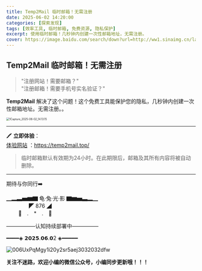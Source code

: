 ```yaml
---
title: Temp2Mail 临时邮箱！无需注册
date: 2025-06-02 14:20:00
categories: [探索发现]
tags: [效率工具, 临时邮箱, 免费资源, 隐私保护]
excerpt: 使用临时邮箱！几秒钟内创建一次性邮箱地址，无需注册。
cover: https://image.baidu.com/search/down?url=http://ww1.sinaimg.cn/large/006UxPqMgy1i20yo4w0kbj30zk0nqq73.jpg
---
```


## Temp2Mail 临时邮箱！无需注册

> "注册网站！需要邮箱？"  
> "注册邮箱！需要手机号实名验证？"  

**Temp2Mail** 解决了这个问题！这个免费工具能保护您的隐私，几秒钟内创建一次性邮箱地址。无需注册。。

<img src="https://image.baidu.com/search/down?url=http://ww1.sinaimg.cn/large/006UxPqMgy1i20yqstrgzj31l01gex2n.jpg" alt="1Capture_2025-06-02_14.13.15" style="zoom:50%;" />

---

🖍️ **立即体验**：  
[体验网站](https://temp2mail.top/) ：https://temp2mail.top/

> 临时邮箱默认有效期为24小时。在此期限后，邮箱及其所有内容将被自动删除。

---

期待与你同行➡️

▁▂▃▅▆▇ 龟·兔·光·影 ▇▆▅▃▂▁  
　　　　           ◤ 876 ◢  
　　            🐢　.　*　.　🐇  

—————–认知持续部署中—————

━━━━◈ 𝟮𝟬𝟮𝟱.𝟬𝟲.𝟬2 ◈━━━━━

<img src='https://image.baidu.com/search/down?url=http://ww1.sinaimg.cn/large/006UxPqMgy1i20y2sr5aej3032032dfw.jpg' alt='006UxPqMgy1i20y2sr5aej3032032dfw'/>

**关注不迷路，欢迎小编的微信公众号，小编同步更新哦！！！**